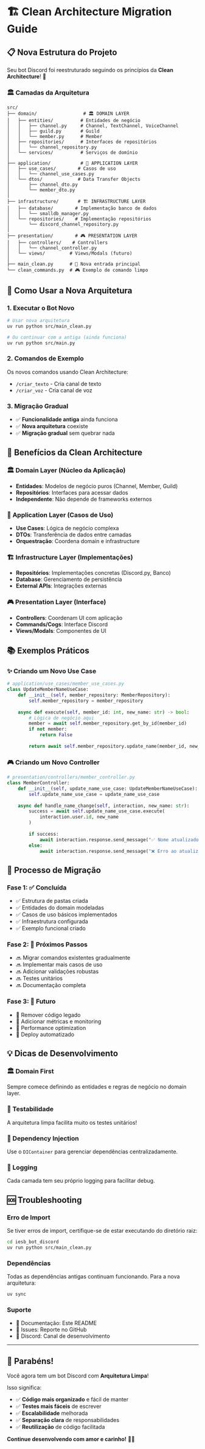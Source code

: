 # 🏗️ Clean Architecture Migration Guide

## 📋 Nova Estrutura do Projeto

Seu bot Discord foi reestruturado seguindo os princípios da **Clean Architecture**! 🎉

### 🏛️ Camadas da Arquitetura

```
src/
├── domain/                 # 🏛️ DOMAIN LAYER
│   ├── entities/          # Entidades de negócio
│   │   ├── channel.py     # Channel, TextChannel, VoiceChannel
│   │   ├── guild.py       # Guild
│   │   └── member.py      # Member
│   ├── repositories/      # Interfaces de repositórios
│   │   └── channel_repository.py
│   └── services/          # Serviços de domínio
│
├── application/           # 💼 APPLICATION LAYER
│   ├── use_cases/        # Casos de uso
│   │   └── channel_use_cases.py
│   └── dtos/             # Data Transfer Objects
│       ├── channel_dto.py
│       └── member_dto.py
│
├── infrastructure/       # 🏗️ INFRASTRUCTURE LAYER
│   ├── database/        # Implementação banco de dados
│   │   └── smalldb_manager.py
│   └── repositories/    # Implementação repositórios
│       └── discord_channel_repository.py
│
├── presentation/        # 🎮 PRESENTATION LAYER
│   ├── controllers/    # Controllers
│   │   └── channel_controller.py
│   └── views/         # Views/Modals (futuro)
│
├── main_clean.py      # 🚀 Nova entrada principal
└── clean_commands.py  # 🎮 Exemplo de comando limpo
```

## 🚀 Como Usar a Nova Arquitetura

### 1. **Executar o Bot Novo**
```bash
# Usar nova arquitetura
uv run python src/main_clean.py

# Ou continuar com a antiga (ainda funciona)
uv run python src/main.py
```

### 2. **Comandos de Exemplo**
Os novos comandos usando Clean Architecture:
- `/criar_texto` - Cria canal de texto
- `/criar_voz` - Cria canal de voz

### 3. **Migração Gradual**
- ✅ **Funcionalidade antiga** ainda funciona
- ✅ **Nova arquitetura** coexiste
- ✅ **Migração gradual** sem quebrar nada

## 🎯 Benefícios da Clean Architecture

### 🏛️ **Domain Layer** (Núcleo da Aplicação)
- **Entidades**: Modelos de negócio puros (Channel, Member, Guild)
- **Repositórios**: Interfaces para acessar dados
- **Independente**: Não depende de frameworks externos

### 💼 **Application Layer** (Casos de Uso)
- **Use Cases**: Lógica de negócio complexa
- **DTOs**: Transferência de dados entre camadas
- **Orquestração**: Coordena domain e infrastructure

### 🏗️ **Infrastructure Layer** (Implementações)
- **Repositórios**: Implementações concretas (Discord.py, Banco)
- **Database**: Gerenciamento de persistência
- **External APIs**: Integrações externas

### 🎮 **Presentation Layer** (Interface)
- **Controllers**: Coordenam UI com aplicação
- **Commands/Cogs**: Interface Discord
- **Views/Modals**: Componentes de UI

## 📚 Exemplos Práticos

### ✨ **Criando um Novo Use Case**

```python
# application/use_cases/member_use_cases.py
class UpdateMemberNameUseCase:
    def __init__(self, member_repository: MemberRepository):
        self.member_repository = member_repository
    
    async def execute(self, member_id: int, new_name: str) -> bool:
        # Lógica de negócio aqui
        member = await self.member_repository.get_by_id(member_id)
        if not member:
            return False
        
        return await self.member_repository.update_name(member_id, new_name)
```

### 🎮 **Criando um Novo Controller**

```python
# presentation/controllers/member_controller.py
class MemberController:
    def __init__(self, update_name_use_case: UpdateMemberNameUseCase):
        self.update_name_use_case = update_name_use_case
    
    async def handle_name_change(self, interaction, new_name: str):
        success = await self.update_name_use_case.execute(
            interaction.user.id, new_name
        )
        
        if success:
            await interaction.response.send_message("✅ Nome atualizado!")
        else:
            await interaction.response.send_message("❌ Erro ao atualizar!")
```

## 🔄 Processo de Migração

### **Fase 1**: ✅ **Concluída**
- ✅ Estrutura de pastas criada
- ✅ Entidades do domain modeladas
- ✅ Casos de uso básicos implementados
- ✅ Infraestrutura configurada
- ✅ Exemplo funcional criado

### **Fase 2**: 🚧 **Próximos Passos**
- 🔜 Migrar comandos existentes gradualmente
- 🔜 Implementar mais casos de uso
- 🔜 Adicionar validações robustas
- 🔜 Testes unitários
- 🔜 Documentação completa

### **Fase 3**: 🎯 **Futuro**
- 🎯 Remover código legado
- 🎯 Adicionar métricas e monitoring
- 🎯 Performance optimization
- 🎯 Deploy automatizado

## 💡 Dicas de Desenvolvimento

### **🏛️ Domain First**
Sempre comece definindo as entidades e regras de negócio no domain layer.

### **🧪 Testabilidade**
A arquitetura limpa facilita muito os testes unitários!

### **🔄 Dependency Injection**
Use o `DIContainer` para gerenciar dependências centralizadamente.

### **📝 Logging**
Cada camada tem seu próprio logging para facilitar debug.

## 🆘 Troubleshooting

### **Erro de Import**
Se tiver erros de import, certifique-se de estar executando do diretório raiz:
```bash
cd iesb_bot_discord
uv run python src/main_clean.py
```

### **Dependências**
Todas as dependências antigas continuam funcionando. Para a nova arquitetura:
```bash
uv sync
```

### **Suporte**
- 📖 Documentação: Este README
- 🐛 Issues: Reporte no GitHub
- 💬 Discord: Canal de desenvolvimento

---

## 🎉 Parabéns!

Você agora tem um bot Discord com **Arquitetura Limpa**! 

Isso significa:
- ✅ **Código mais organizado** e fácil de manter
- ✅ **Testes mais fáceis** de escrever
- ✅ **Escalabilidade** melhorada
- ✅ **Separação clara** de responsabilidades
- ✅ **Reutilização** de código facilitada

**Continue desenvolvendo com amor e carinho!** 💖✨

